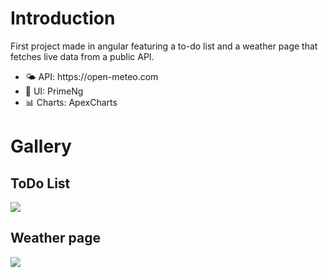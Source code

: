 # Introduction

First project made in angular featuring a to-do list and a weather page that fetches live data from a public API.

<ul>
<li>🌤️ API: https://open-meteo.com</li>
<li>📝 UI: PrimeNg</li>
<li>📊 Charts: ApexCharts</li>
</ul>

# Gallery

<div>
  <h2>ToDo List</h2>
  <img src="https://github.com/user-attachments/assets/2e9c876f-a6c0-4658-a982-2e3bd6ee804b"/>
  <h2>Weather page</h2>
  <img src="https://github.com/user-attachments/assets/2d429681-f6e7-407f-ad32-1318168efa8e"/>
</div>
